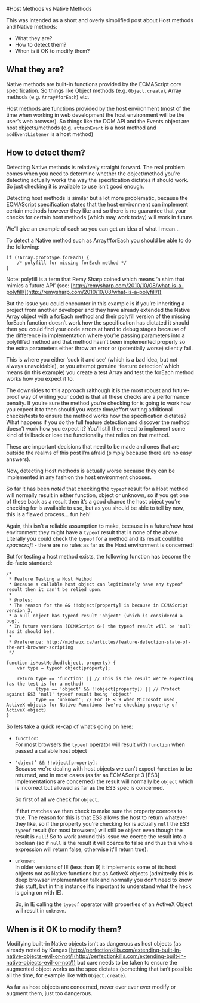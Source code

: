#Host Methods vs Native Methods

This was intended as a short and overly simplified post about Host methods and Native methods:

* What they are?
* How to detect them?
* When is it OK to modify them?

What they are?
--------------

Native methods are built-in functions provided by the ECMAScript core specification. So things like Object methods (e.g. `Object.create`), Array methods (e.g. `Array#forEach`) etc.

Host methods are functions provided by the host environment (most of the time when working in web development the host environment will be the user’s web browser). So things like the DOM API and the Events object are host objects/methods (e.g. `attachEvent` is a host method and `addEventListener` is a host method)

How to detect them?
-------------------

Detecting Native methods is relatively straight forward. The real problem comes when you need to determine whether the object/method you’re detecting actually works the way the specification dictates it should work. So just checking it is available to use isn’t good enough.

Detecting host methods is similar but a lot more problematic, because the ECMAScript specification states that the host environment can implement certain methods however they like and so there is no guarantee that your checks for certain host methods (which may work today) will work in future.

We’ll give an example of each so you can get an idea of what I mean…

To detect a Native method such as Array#forEach you should be able to do the following:

	if (!Array.prototype.forEach) { 
		/* polyfill for missing forEach method */ 
	}

Note: polyfill is a term that Remy Sharp coined which means ‘a shim that mimics a future API’ (see: [http://remysharp.com/2010/10/08/what-is-a-polyfill/](http://remysharp.com/2010/10/08/what-is-a-polyfill/))

But the issue you could encounter in this example is if you’re inheriting a project from another developer and they have already extended the Native Array object with a forEach method and their polyfill version of the missing forEach function doesn’t work how the specification has dictated it should then you could find your code errors at hard to debug stages because of the difference in implementation where you’re passing parameters into a polyfill’ed method and that method hasn’t been implemented properly so the extra parameters either throw an error or (potentially worse) silently fail.

This is where you either ‘suck it and see’ (which is a bad idea, but not always unavoidable), or you attempt genuine ‘feature detection’ which means (in this example) you create a test Array and test the forEach method works how you expect it to.

The downsides to this approach (although it is the most robust and future-proof way of writing your code) is that all these checks are a performance penalty. If you’re sure the method you’re checking for is going to work how you expect it to then should you waste time/effort writing additional checks/tests to ensure the method works how the specification dictates? What happens if you do the full feature detection and discover the method doesn’t work how you expect it? You’ll still then need to implement some kind of fallback or lose the functionality that relies on that method.

These are important decisions that need to be made and ones that are outside the realms of this post I’m afraid (simply because there are no easy answers).

Now, detecting Host methods is actually worse because they can be implemented in any fashion the host environment chooses.

So far it has been *noted* that checking the `typeof` result for a Host method will normally result in either function, object or unknown, so if you get one of these back as a result then it’s a good chance the host object you’re checking for is available to use, but as you should be able to tell by now, this is a flawed process… fun heh!

Again, this isn’t a reliable assumption to make, because in a future/new host environment they might have a `typeof` result that is none of the above. Literally you could check the `typeof` for a method and its result could be *spacecraft* - there are no rules as far as the Host environment is concerned!

But for testing a host method exists, the following function has become the de-facto standard:

	/*
	 * Feature Testing a Host Method
	 * Because a callable host object can legitimately have any typeof result then it can't be relied upon.
	 *
	 * @notes:
	 * The reason for the && !!object[property] is because in ECMAScript version 3, 
	 * a null object has typeof result 'object' (which is considered a bug).
	 * In future versions (ECMAScript 6+) the typeof result will be 'null' (as it should be).
	 * 
	 * @reference: http://michaux.ca/articles/feature-detection-state-of-the-art-browser-scripting
	 */

	function isHostMethod(object, property) {
		var type = typeof object[property];

		return type == 'function' || // This is the result we're expecting (as the test is for a method)
			   (type == 'object' && !!object[property]) || // Protect against ES3 'null' typeof result being 'object'
			   type == 'unknown'; // For IE < 9 when Microsoft used ActiveX objects for Native Functions (we're checking property of ActiveX object)
	}

So lets take a quick re-cap of what’s going on here:

* `function`:  
	For most browsers the `typeof` operator will result with `function` when passed a callable host object

* `'object’ && !!object[property]`:  
	Because we're dealing with host objects we can't expect `function` to be returned, and in most cases (as far as ECMAScript 3 [ES3] implementations are concerned) the result will normally be `object` which is incorrect but allowed as far as the ES3 spec is concerned.
	
	So first of all we check for `object`.
	
	If that matches we then check to make sure the property coerces to true. The reason for this is that ES3 allows the host to return whatever they like, so if the property you're checking for is actually `null` the ES3 `typeof` result (for most browsers) will still be `object` even though the result is `null`! So to work around this issue we coerce the result into a boolean (so if `null` is the result it will coerce to false and thus this whole expression will return false, otherwise it'll return true).

* `unknown`:  
	In older versions of IE (less than 9) it implements some of its host objects not as Native functions but as ActiveX objects (admittedly this is deep browser implementation talk and normally you don’t need to know this stuff, but in this instance it’s important to understand what the heck is going on with IE). 
	
	So, in IE calling the `typeof` operator with properties of an ActiveX Object will result in `unknown`.
	
When is it OK to modify them?
-----------------------------

Modifying built-in Native objects isn’t as dangerous as host objects (as already noted by Kangax [http://perfectionkills.com/extending-built-in-native-objects-evil-or-not/](http://perfectionkills.com/extending-built-in-native-objects-evil-or-not/)) but care needs to be taken to ensure the augmented object works as the spec dictates (something that isn’t possible all the time, for example like with `Object.create`).

As far as host objects are concerned, never ever ever ever modify or augment them, just too dangerous.
